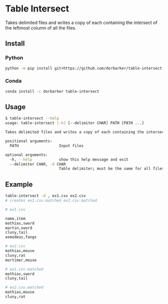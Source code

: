 # Table Intersect

Takes delimited files and writes a copy of each containing the intersect of the leftmost column of all the files.

## Install

### Python

```sh
python -m pip install git+https://github.com/dorbarker/table-intersect.git`
```
### Conda

```sh
conda install -c dorbarker table-intersect
```

## Usage

```sh
$ table-intersect --help
usage: table-intersect [-h] [--delimiter CHAR] PATH [PATH ...]

Takes delimited files and writes a copy of each containing the intersect of the leftmost column of all the files.

positional arguments:
  PATH                  Input files

optional arguments:
  -h, --help            show this help message and exit
  --delimiter CHAR, -d CHAR
                        Table delimiter; must be the same for all files
```

## Example

```sh
table-intersect -d , ex1.csv ex2.csv
# creates ex1.csv.matched ex2.csv.matched
```

```sh
# ex1.csv

name,item
mathias,sword
martin,sword
cluny,tail
asmodeus,fangs
```

```sh
# ex2.csv
mathias,mouse
cluny,rat
mortimer,mouse
```

```sh
# ex1.csv.matched
mathias,sword
cluny,tail
```

```sh
# ex2.csv.matched
mathias,mouse
cluny,rat
```

